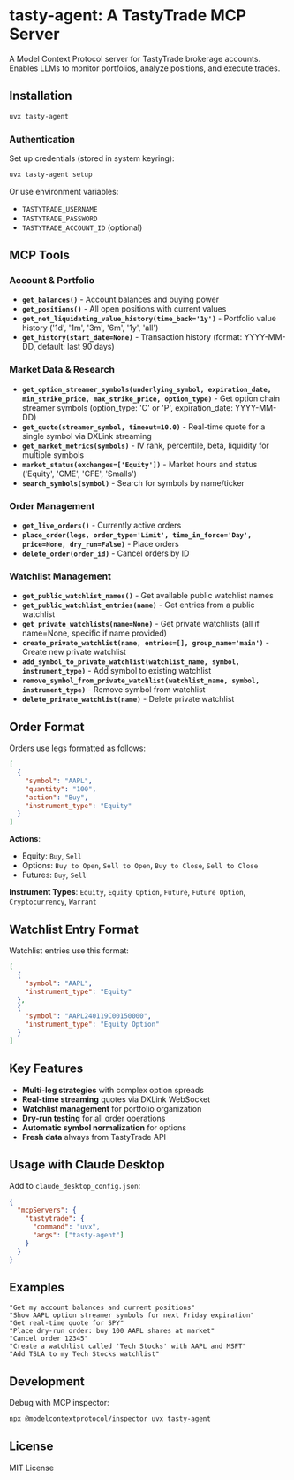 # tasty-agent: A TastyTrade MCP Server

A Model Context Protocol server for TastyTrade brokerage accounts. Enables LLMs to monitor portfolios, analyze positions, and execute trades.

## Installation

```bash
uvx tasty-agent
```

### Authentication

Set up credentials (stored in system keyring):
```bash
uvx tasty-agent setup
```

Or use environment variables:
- `TASTYTRADE_USERNAME`
- `TASTYTRADE_PASSWORD`
- `TASTYTRADE_ACCOUNT_ID` (optional)

## MCP Tools

### Account & Portfolio
- **`get_balances()`** - Account balances and buying power
- **`get_positions()`** - All open positions with current values
- **`get_net_liquidating_value_history(time_back='1y')`** - Portfolio value history ('1d', '1m', '3m', '6m', '1y', 'all')
- **`get_history(start_date=None)`** - Transaction history (format: YYYY-MM-DD, default: last 90 days)

### Market Data & Research
- **`get_option_streamer_symbols(underlying_symbol, expiration_date, min_strike_price, max_strike_price, option_type)`** - Get option chain streamer symbols (option_type: 'C' or 'P', expiration_date: YYYY-MM-DD)
- **`get_quote(streamer_symbol, timeout=10.0)`** - Real-time quote for a single symbol via DXLink streaming
- **`get_market_metrics(symbols)`** - IV rank, percentile, beta, liquidity for multiple symbols
- **`market_status(exchanges=['Equity'])`** - Market hours and status ('Equity', 'CME', 'CFE', 'Smalls')
- **`search_symbols(symbol)`** - Search for symbols by name/ticker

### Order Management
- **`get_live_orders()`** - Currently active orders
- **`place_order(legs, order_type='Limit', time_in_force='Day', price=None, dry_run=False)`** - Place orders
- **`delete_order(order_id)`** - Cancel orders by ID

### Watchlist Management
- **`get_public_watchlist_names()`** - Get available public watchlist names
- **`get_public_watchlist_entries(name)`** - Get entries from a public watchlist
- **`get_private_watchlists(name=None)`** - Get private watchlists (all if name=None, specific if name provided)
- **`create_private_watchlist(name, entries=[], group_name='main')`** - Create new private watchlist
- **`add_symbol_to_private_watchlist(watchlist_name, symbol, instrument_type)`** - Add symbol to existing watchlist
- **`remove_symbol_from_private_watchlist(watchlist_name, symbol, instrument_type)`** - Remove symbol from watchlist
- **`delete_private_watchlist(name)`** - Delete private watchlist

## Order Format

Orders use legs formatted as follows:
```json
[
  {
    "symbol": "AAPL",
    "quantity": "100",
    "action": "Buy",
    "instrument_type": "Equity"
  }
]
```

**Actions**:
- Equity: `Buy`, `Sell`
- Options: `Buy to Open`, `Sell to Open`, `Buy to Close`, `Sell to Close`
- Futures: `Buy`, `Sell`

**Instrument Types**: `Equity`, `Equity Option`, `Future`, `Future Option`, `Cryptocurrency`, `Warrant`


## Watchlist Entry Format

Watchlist entries use this format:
```json
[
  {
    "symbol": "AAPL",
    "instrument_type": "Equity"
  },
  {
    "symbol": "AAPL240119C00150000",
    "instrument_type": "Equity Option"
  }
]
```

## Key Features

- **Multi-leg strategies** with complex option spreads
- **Real-time streaming** quotes via DXLink WebSocket
- **Watchlist management** for portfolio organization
- **Dry-run testing** for all order operations
- **Automatic symbol normalization** for options
- **Fresh data** always from TastyTrade API

## Usage with Claude Desktop

Add to `claude_desktop_config.json`:
```json
{
  "mcpServers": {
    "tastytrade": {
      "command": "uvx",
      "args": ["tasty-agent"]
    }
  }
}
```

## Examples

```
"Get my account balances and current positions"
"Show AAPL option streamer symbols for next Friday expiration"
"Get real-time quote for SPY"
"Place dry-run order: buy 100 AAPL shares at market"
"Cancel order 12345"
"Create a watchlist called 'Tech Stocks' with AAPL and MSFT"
"Add TSLA to my Tech Stocks watchlist"
```

## Development

Debug with MCP inspector:
```bash
npx @modelcontextprotocol/inspector uvx tasty-agent
```

## License

MIT License
